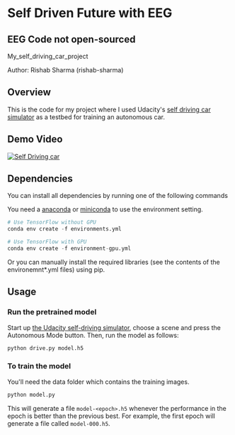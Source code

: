 # Self Driven Future with EEG
## EEG Code not open-sourced
My_self_driving_car_project

Author: Rishab Sharma (rishab-sharma)

## Overview

This is the code for my project where I used Udacity's [self driving car simulator](https://github.com/udacity/self-driving-car-sim) as a testbed for training an autonomous car. 

## Demo Video

[![Self Driving car](https://img.youtube.com/vi/YJBRLkoVijE/0.jpg)](https://www.youtube.com/watch?v=YJBRLkoVijE&t)

## Dependencies

You can install all dependencies by running one of the following commands

You need a [anaconda](https://www.continuum.io/downloads) or [miniconda](https://conda.io/miniconda.html) to use the environment setting.

```python
# Use TensorFlow without GPU
conda env create -f environments.yml 

# Use TensorFlow with GPU
conda env create -f environment-gpu.yml
```

Or you can manually install the required libraries (see the contents of the environemnt*.yml files) using pip.


## Usage


### Run the pretrained model

Start up [the Udacity self-driving simulator](https://github.com/udacity/self-driving-car-sim), choose a scene and press the Autonomous Mode button.  Then, run the model as follows:

```python
python drive.py model.h5
```

### To train the model

You'll need the data folder which contains the training images.

```python
python model.py
```

This will generate a file `model-<epoch>.h5` whenever the performance in the epoch is better than the previous best.  For example, the first epoch will generate a file called `model-000.h5`.



